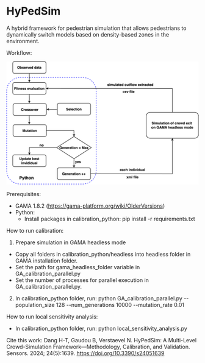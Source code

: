 # HyPedSim
A hybrid framework for pedestrian simulation that allows pedestrians to dynamically switch models based on density-based zones in the environment.

Workflow:

![alt text](https://github.com/DangTu97/HyPedSim/blob/master/workflow.png?raw=true)

Prerequisites:
- GAMA 1.8.2 (https://gama-platform.org/wiki/OlderVersions)
- Python:
    - Install packages in calibration_python: pip install -r requirements.txt

How to run calibration:

1. Prepare simulation in GAMA headless mode
  - Copy all folders in calibration_python/headless into headless folder in GAMA installation folder.
  - Set the path for gama_headless_folder variable in GA_calibration_parallel.py
  - Set the number of processes for parallel execution in GA_calibration_parallel.py.

2. In calibration_python folder, run: python GA_calibration_parallel.py --population_size 128 --num_generations 10000 --mutation_rate 0.01 

How to run local sensitivity analysis: 
- In calibration_python folder, run: python local_sensitivity_analysis.py

Cite this work: Dang H-T, Gaudou B, Verstaevel N. HyPedSim: A Multi-Level Crowd-Simulation Framework—Methodology, Calibration, and Validation. Sensors. 2024; 24(5):1639. https://doi.org/10.3390/s24051639
